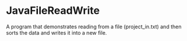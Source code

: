 # JavaFileReadWrite
A program that demonstrates reading from a file (project_in.txt) and then sorts the data and writes it into a new file.


